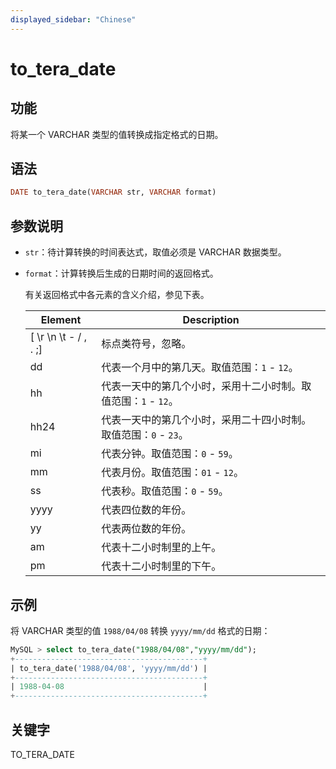 ```yaml
---
displayed_sidebar: "Chinese"
---
```


# to_tera_date

## 功能

将某一个 VARCHAR 类型的值转换成指定格式的日期。

## 语法

```Haskell
DATE to_tera_date(VARCHAR str, VARCHAR format)
```

## 参数说明

- `str`：待计算转换的时间表达式，取值必须是 VARCHAR 数据类型。

- `format`：计算转换后生成的日期时间的返回格式。

  有关返回格式中各元素的含义介绍，参见下表。

  | **Element**           | **Description**                                              |
  | --------------------- | ------------------------------------------------------------ |
  | [ \r \n \t - / , . ;] | 标点类符号，忽略。                                           |
  | dd                    | 代表一个月中的第几天。取值范围：`1` - `12`。                 |
  | hh                    | 代表一天中的第几个小时，采用十二小时制。取值范围：`1` - `12`。 |
  | hh24                  | 代表一天中的第几个小时，采用二十四小时制。取值范围：`0` - `23`。 |
  | mi                    | 代表分钟。取值范围：`0` - `59`。                             |
  | mm                    | 代表月份。取值范围：`01` - `12`。                            |
  | ss                    | 代表秒。取值范围：`0` - `59`。                               |
  | yyyy                  | 代表四位数的年份。                                           |
  | yy                    | 代表两位数的年份。                                           |
  | am                    | 代表十二小时制里的上午。                                     |
  | pm                    | 代表十二小时制里的下午。                                     |

## 示例

将 VARCHAR 类型的值 `1988/04/08` 转换 `yyyy/mm/dd` 格式的日期：

```SQL
MySQL > select to_tera_date("1988/04/08","yyyy/mm/dd");
+------------------------------------------+
| to_tera_date('1988/04/08', 'yyyy/mm/dd') |
+------------------------------------------+
| 1988-04-08                               |
+------------------------------------------+
```

## 关键字

TO_TERA_DATE
